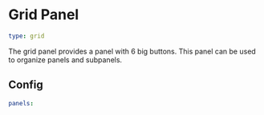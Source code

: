 # Grid Panel

```yaml
type: grid
```

The grid panel provides a panel with 6 big buttons. This panel can be used to organize panels and subpanels.

## Config

```yaml
panels:

```
